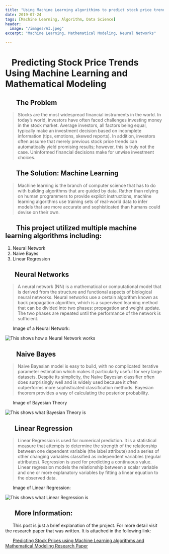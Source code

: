 ```yaml
---
title: "Using Machine Learning algorithims to predict stock price trends"
date: 2019-07-24
tags: [Machine Learning, Algorithm, Data Science]
header:
  image: "/images/AI.jpeg"
excerpt: "Machine Learning, Mathematical Modeling, Neural Networks"

---
```



#   &nbsp;&nbsp;&nbsp;Predicting Stock Price Trends Using Machine Learning and Mathematical Modeling

##   &nbsp;&nbsp;&nbsp;&nbsp;&nbsp;&nbsp; The Problem
> Stocks are the most widespread financial instruments in the world. In today’s world, investors have often faced challenges investing money in the stock market. Average investors, all factors being equal, typically make an investment decision based on incomplete information (tips, emotions, skewed reports). In addition, investors often assume that merely previous stock price trends can automatically yield promising results; however, this is truly not the case. Uninformed financial decisions make for unwise investment choices.

##   &nbsp;&nbsp;&nbsp;&nbsp;&nbsp;&nbsp; The Solution: Machine Learning
> Machine learning is the branch of computer science that has to do with building algorithms that are guided by data. Rather than relying on human programmers to provide explicit instructions, machine learning algorithms use training sets of real-world data to infer models that are more accurate and sophisticated than humans could devise on their own.

##   &nbsp;&nbsp;&nbsp;&nbsp;&nbsp;&nbsp; This project utilized multiple machine learning algorithms including:

  1. Neural Network
  2. Naive Bayes
  3. Linear Regression

## &nbsp;&nbsp;&nbsp;&nbsp;&nbsp;&nbsp;Neural Networks

>A neural network (NN) is a mathematical or computational model that is derived from the structure and functional aspects of biological neural networks. Neural networks use a certain algorithm known as back propagation algorithm, which is a supervised learning method that can be divided into two phases: propagation and weight update. The two phases are repeated until the performance of the network is sufficient.

&nbsp;&nbsp;&nbsp;&nbsp;&nbsp;&nbsp;Image of a Neural Network:

<img src="{{ site.url }}{{ site.baseurl }}/images/NN.png" alt="This shows how a Neural Network works">

## &nbsp;&nbsp;&nbsp;&nbsp;&nbsp;&nbsp; Naive Bayes

>Naive Bayesian model is easy to build, with no complicated iterative parameter estimation which makes it particularly useful for very large datasets. Despite its simplicity, the Naive Bayesian classifier often does surprisingly well and is widely used because it often outperforms more sophisticated classification methods. Bayesian theorem provides a way of calculating the posterior probability.

&nbsp;&nbsp;&nbsp;&nbsp;&nbsp;&nbsp;Image of Bayesian Theory

<img src="{{ site.url }}{{ site.baseurl }}/images/bayes.png" alt="This shows what Bayesian Theory is">

## &nbsp;&nbsp;&nbsp;&nbsp;&nbsp;&nbsp;Linear Regression

>Linear Regression is used for numerical prediction. It is a statistical measure that attempts to determine the strength of the relationship between one dependent variable (the label attribute) and a series of other changing variables classified as independent variables (regular attributes). Regression is used for predicting a continuous value. Linear regression models the relationship between a scalar variable and one or more explanatory variables by fitting a linear equation to the observed data.

&nbsp;&nbsp;&nbsp;&nbsp;&nbsp;&nbsp;Image of Linear Regression:

<img src="{{ site.url }}{{ site.baseurl }}/images/LR.png" alt="This shows what Linear Regression is">

## &nbsp;&nbsp;&nbsp;&nbsp;&nbsp;&nbsp;More Information:

&nbsp;&nbsp;&nbsp;&nbsp;&nbsp;&nbsp;This post is just a brief explanation of the project. For more detail visit the research paper that was written. It is attached in the following link:

&nbsp;&nbsp;&nbsp;&nbsp;&nbsp;&nbsp;[Predicting Stock Prices using Machine Learning algorithms and Mathematical Modeling Research Paper](https://docs.google.com/document/d/1CH2NBqQ97SmrK-o2fUZSxCD8w3tXd9uhHxf5t3MG4to/edit?usp=sharing)
